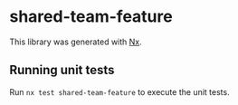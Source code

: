 # shared-team-feature

This library was generated with [Nx](https://nx.dev).

## Running unit tests

Run `nx test shared-team-feature` to execute the unit tests.
